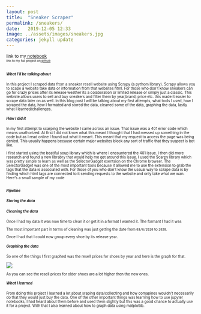 ```yaml
---
layout: post
title:  "Sneaker Scraper"
permalink: /sneakers/
date:   2019-12-05 12:33
image: ../assets/images/sneakers.jpg
categories: jekyll update
---
```

<small>link to my<a href="https://github.com/GaelGil/Sneaker-Scraper/blob/master/analysis/main_data.ipynb"> notebook</a><small><br>
<small>link to my full project on<a href="https://github.com/GaelGil/Sneaker-Scraper"> github</a></small><br><br>


##### What I'll be talking about
In this project I scraped data from a sneaker resell website using Scrapy (a pythom library). Scrapy allows you to scape a website take data or information from that websites html. For those who don't know sneakers can go for crazy prices after its release weather its a colaboration or limited release or simply just a classic. This webiste allows users to sell and buy sneakers and filter them by year,brand, price etc. this made it easier to scrape data later on as well. In this blog post I will be talking about my first attempts, what tools I used, how I scraped the data, how I formated and stored the data, cleaned some of the data, graphing the data, lastly what I learned/challenges. 




<!-- > - collecting data  -->
##### How I did it
In my first attempt to scarping the website I came across an issue. That issue was a 401 error code which means unathorized. At first I did not know what this meant I thought that I had messed up something in the code but as I read online I found out what it meant. This meant that my request to access the page was being denied. This usually happens because certain major websites block any sort of traffic that they suspect is bot like.

I first started using the beatiful soup library which is where I encountered the 401 issue. I then did more research and found a new librabry that would help me get around this issue. I used the Scarpy library which was pretty simple to learn as well as the SelectorGadget exentsion on the Chrome browser. The SelectorGadget was one of the most important tools because it allowed me to use the extension to grab the tags that the data is associated with. For those of you who don't know the ussual way to scrape data is by finding which html tags are connected to it sending requests to the website and only take what we wan. Here's a small sample of my code 

~~~python

~~~

##### Pipeline



##### Storing the data

##### Cleaning the data
Once I had my data it was now time to clean it or get it in a format I wanted it. 
The formant I had it was 



The most important part in terms of cleaning was just getting the date from `03/6/2020` to `2020`.

Once I had that I could now group every shoe by its release year.


##### Graphing the data
So one of the things I first graphed was the resell prices for shoes by year and here is the graph for that.

<img src="resell_prices_by_year.png">

As you can see the resell prices for older shoes are a lot higher then the new ones. 



##### What I learned
From doing this project I learned a lot about sraping data/collecting and how comapines wouldn't necessarily do that they would just buy the data. One of the other important things was learning how to use jupyter notebooks, I had heard about them before and used them slightly but this was a good chance to actually use it for a project. With that I also learned about how to graph data using matplotlib. 


<!-- > - issues with collecting data -->
<!-- > - cleaning data -->
<!-- > - analyzing data  -->
<!-- > - discoveries
> - what i learned
> - challenges
> - future improvements -->